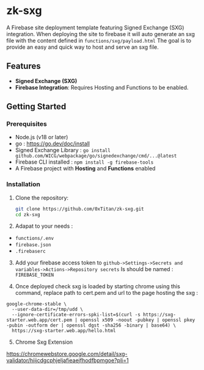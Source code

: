 # zk-sxg

A Firebase site deployment template featuring Signed Exchange (SXG) integration.
When deploying the site to firebase it will auto generate an sxg file with the content defined in ```functions/sxg/payload.html```
The goal is to provide an easy and quick way to host and serve an sxg file.

## Features
- **Signed Exchange (SXG)**
- **Firebase Integration**: Requires Hosting and Functions to be enabled.

## Getting Started

### Prerequisites
- Node.js (v18 or later)
- go : https://go.dev/doc/install
- Signed Exchange Library : ```go install github.com/WICG/webpackage/go/signedexchange/cmd/...@latest```
- Firebase CLI installed : ```npm install -g firebase-tools```
- A Firebase project with **Hosting** and **Functions** enabled

### Installation
1. Clone the repository:
   ```bash
   git clone https://github.com/0xTitan/zk-sxg.git
   cd zk-sxg
2. Adapat to your needs :
- ```functions/.env```
- ```firebase.json```
- ```.firebaserc```

3. Add your firebase access token to ```github->Settings->Secrets and variables->Actions->Repository secrets```
Is should be named : ```FIREBASE_TOKEN```

4. Once deployed check sxg is loaded by starting chrome using this command, replace path to cert.pem and url to the page hosting the sxg :
```
google-chrome-stable \
  --user-data-dir=/tmp/udd \
  --ignore-certificate-errors-spki-list=$(curl -s https://sxg-starter.web.app/cert.pem | openssl x509 -noout -pubkey | openssl pkey -pubin -outform der | openssl dgst -sha256 -binary | base64) \
  https://sxg-starter.web.app/hello.html
```

5. Chrome Sxg Extension

 https://chromewebstore.google.com/detail/sxg-validator/hiijcdgcphjeljafieaejfhodfbpmgoe?pli=1
